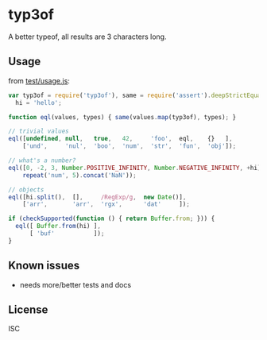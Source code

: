 ﻿
<!--#echo json="package.json" key="name" underline="=" -->
typ3of
======
<!--/#echo -->

<!--#echo json="package.json" key="description" -->
A better typeof, all results are 3 characters long.
<!--/#echo -->


Usage
-----

from [test/usage.js](test/usage.js):

<!--#include file="test/usage.js" start="  //#u" stop="  //#r"
  outdent="  " code="javascript" -->
<!--#verbatim lncnt="23" -->
```javascript
var typ3of = require('typ3of'), same = require('assert').deepStrictEqual,
  hi = 'hello';

function eql(values, types) { same(values.map(typ3of), types); }

// trivial values
eql([undefined, null,   true,   42,     'foo',  eql,    {}   ],
    ['und',     'nul',  'boo',  'num',  'str',  'fun',  'obj']);

// what's a number?
eql([0, -2, 3, Number.POSITIVE_INFINITY, Number.NEGATIVE_INFINITY, +hi],
    repeat('num', 5).concat('NaN'));

// objects
eql([hi.split(),  [],     /RegExp/g,  new Date()],
    ['arr',       'arr',  'rgx',      'dat'     ]);

if (checkSupported(function () { return Buffer.from; })) {
  eql([ Buffer.from(hi) ],
      [ 'buf'           ]);
}
```
<!--/include-->



<!--#toc stop="scan" -->



Known issues
------------

* needs more/better tests and docs




License
-------
<!--#echo json="package.json" key=".license" -->
ISC
<!--/#echo -->
